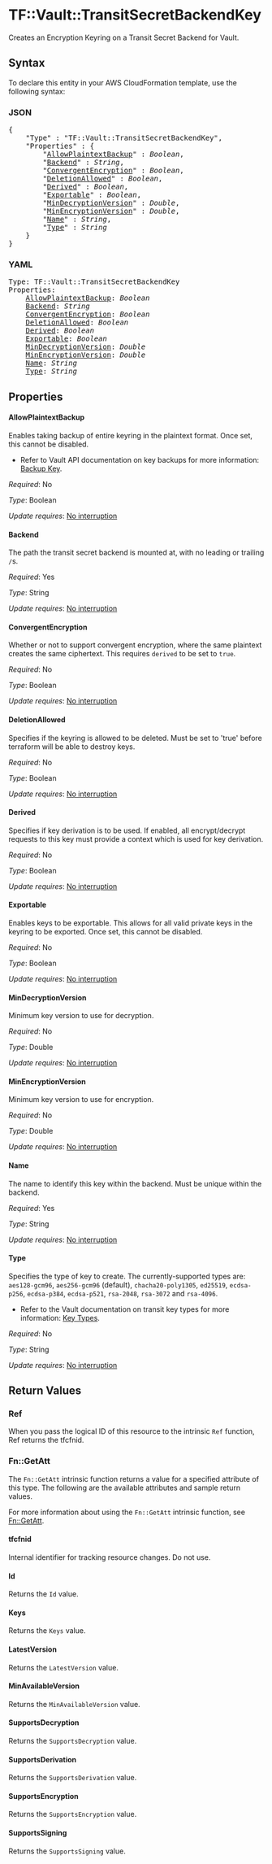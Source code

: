 # TF::Vault::TransitSecretBackendKey

Creates an Encryption Keyring on a Transit Secret Backend for Vault.

## Syntax

To declare this entity in your AWS CloudFormation template, use the following syntax:

### JSON

<pre>
{
    "Type" : "TF::Vault::TransitSecretBackendKey",
    "Properties" : {
        "<a href="#allowplaintextbackup" title="AllowPlaintextBackup">AllowPlaintextBackup</a>" : <i>Boolean</i>,
        "<a href="#backend" title="Backend">Backend</a>" : <i>String</i>,
        "<a href="#convergentencryption" title="ConvergentEncryption">ConvergentEncryption</a>" : <i>Boolean</i>,
        "<a href="#deletionallowed" title="DeletionAllowed">DeletionAllowed</a>" : <i>Boolean</i>,
        "<a href="#derived" title="Derived">Derived</a>" : <i>Boolean</i>,
        "<a href="#exportable" title="Exportable">Exportable</a>" : <i>Boolean</i>,
        "<a href="#mindecryptionversion" title="MinDecryptionVersion">MinDecryptionVersion</a>" : <i>Double</i>,
        "<a href="#minencryptionversion" title="MinEncryptionVersion">MinEncryptionVersion</a>" : <i>Double</i>,
        "<a href="#name" title="Name">Name</a>" : <i>String</i>,
        "<a href="#type" title="Type">Type</a>" : <i>String</i>
    }
}
</pre>

### YAML

<pre>
Type: TF::Vault::TransitSecretBackendKey
Properties:
    <a href="#allowplaintextbackup" title="AllowPlaintextBackup">AllowPlaintextBackup</a>: <i>Boolean</i>
    <a href="#backend" title="Backend">Backend</a>: <i>String</i>
    <a href="#convergentencryption" title="ConvergentEncryption">ConvergentEncryption</a>: <i>Boolean</i>
    <a href="#deletionallowed" title="DeletionAllowed">DeletionAllowed</a>: <i>Boolean</i>
    <a href="#derived" title="Derived">Derived</a>: <i>Boolean</i>
    <a href="#exportable" title="Exportable">Exportable</a>: <i>Boolean</i>
    <a href="#mindecryptionversion" title="MinDecryptionVersion">MinDecryptionVersion</a>: <i>Double</i>
    <a href="#minencryptionversion" title="MinEncryptionVersion">MinEncryptionVersion</a>: <i>Double</i>
    <a href="#name" title="Name">Name</a>: <i>String</i>
    <a href="#type" title="Type">Type</a>: <i>String</i>
</pre>

## Properties

#### AllowPlaintextBackup

Enables taking backup of entire keyring in the plaintext format. Once set, this cannot be disabled.
* Refer to Vault API documentation on key backups for more information: [Backup Key](https://www.vaultproject.io/api-docs/secret/transit#backup-key).

_Required_: No

_Type_: Boolean

_Update requires_: [No interruption](https://docs.aws.amazon.com/AWSCloudFormation/latest/UserGuide/using-cfn-updating-stacks-update-behaviors.html#update-no-interrupt)

#### Backend

The path the transit secret backend is mounted at, with no leading or trailing `/`s.

_Required_: Yes

_Type_: String

_Update requires_: [No interruption](https://docs.aws.amazon.com/AWSCloudFormation/latest/UserGuide/using-cfn-updating-stacks-update-behaviors.html#update-no-interrupt)

#### ConvergentEncryption

Whether or not to support convergent encryption, where the same plaintext creates the same ciphertext. This requires `derived` to be set to `true`.

_Required_: No

_Type_: Boolean

_Update requires_: [No interruption](https://docs.aws.amazon.com/AWSCloudFormation/latest/UserGuide/using-cfn-updating-stacks-update-behaviors.html#update-no-interrupt)

#### DeletionAllowed

Specifies if the keyring is allowed to be deleted. Must be set to 'true' before terraform will be able to destroy keys.

_Required_: No

_Type_: Boolean

_Update requires_: [No interruption](https://docs.aws.amazon.com/AWSCloudFormation/latest/UserGuide/using-cfn-updating-stacks-update-behaviors.html#update-no-interrupt)

#### Derived

Specifies if key derivation is to be used. If enabled, all encrypt/decrypt requests to this key must provide a context which is used for key derivation.

_Required_: No

_Type_: Boolean

_Update requires_: [No interruption](https://docs.aws.amazon.com/AWSCloudFormation/latest/UserGuide/using-cfn-updating-stacks-update-behaviors.html#update-no-interrupt)

#### Exportable

Enables keys to be exportable. This allows for all valid private keys in the keyring to be exported. Once set, this cannot be disabled.

_Required_: No

_Type_: Boolean

_Update requires_: [No interruption](https://docs.aws.amazon.com/AWSCloudFormation/latest/UserGuide/using-cfn-updating-stacks-update-behaviors.html#update-no-interrupt)

#### MinDecryptionVersion

Minimum key version to use for decryption.

_Required_: No

_Type_: Double

_Update requires_: [No interruption](https://docs.aws.amazon.com/AWSCloudFormation/latest/UserGuide/using-cfn-updating-stacks-update-behaviors.html#update-no-interrupt)

#### MinEncryptionVersion

Minimum key version to use for encryption.

_Required_: No

_Type_: Double

_Update requires_: [No interruption](https://docs.aws.amazon.com/AWSCloudFormation/latest/UserGuide/using-cfn-updating-stacks-update-behaviors.html#update-no-interrupt)

#### Name

The name to identify this key within the backend. Must be unique within the backend.

_Required_: Yes

_Type_: String

_Update requires_: [No interruption](https://docs.aws.amazon.com/AWSCloudFormation/latest/UserGuide/using-cfn-updating-stacks-update-behaviors.html#update-no-interrupt)

#### Type

Specifies the type of key to create. The currently-supported types are: `aes128-gcm96`, `aes256-gcm96` (default), `chacha20-poly1305`, `ed25519`, `ecdsa-p256`, `ecdsa-p384`, `ecdsa-p521`, `rsa-2048`, `rsa-3072` and `rsa-4096`.
* Refer to the Vault documentation on transit key types for more information: [Key Types](https://www.vaultproject.io/docs/secrets/transit#key-types).

_Required_: No

_Type_: String

_Update requires_: [No interruption](https://docs.aws.amazon.com/AWSCloudFormation/latest/UserGuide/using-cfn-updating-stacks-update-behaviors.html#update-no-interrupt)

## Return Values

### Ref

When you pass the logical ID of this resource to the intrinsic `Ref` function, Ref returns the tfcfnid.

### Fn::GetAtt

The `Fn::GetAtt` intrinsic function returns a value for a specified attribute of this type. The following are the available attributes and sample return values.

For more information about using the `Fn::GetAtt` intrinsic function, see [Fn::GetAtt](https://docs.aws.amazon.com/AWSCloudFormation/latest/UserGuide/intrinsic-function-reference-getatt.html).

#### tfcfnid

Internal identifier for tracking resource changes. Do not use.

#### Id

Returns the <code>Id</code> value.

#### Keys

Returns the <code>Keys</code> value.

#### LatestVersion

Returns the <code>LatestVersion</code> value.

#### MinAvailableVersion

Returns the <code>MinAvailableVersion</code> value.

#### SupportsDecryption

Returns the <code>SupportsDecryption</code> value.

#### SupportsDerivation

Returns the <code>SupportsDerivation</code> value.

#### SupportsEncryption

Returns the <code>SupportsEncryption</code> value.

#### SupportsSigning

Returns the <code>SupportsSigning</code> value.

